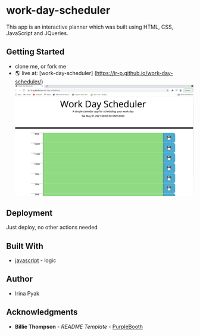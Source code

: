 # work-day-scheduler
This app is an interactive planner which was built using HTML, CSS, JavaScript and JQueries. 

## Getting Started

- clone me, or fork me
- 🌎 live at: [work-day-scheduler] (https://ir-p.github.io/work-day-scheduler/)
![Screen shot of deployed app](./assets/images/screenshot.jpg)
  
## Deployment

Just deploy, no other actions needed

## Built With

* [javascript](https://developer.mozilla.org/en-US/docs/Web/JavaScript) - logic

## Author
* Irina Pyak

## Acknowledgments
  - **Billie Thompson** - *README Template* -
    [PurpleBooth](https://github.com/PurpleBooth)